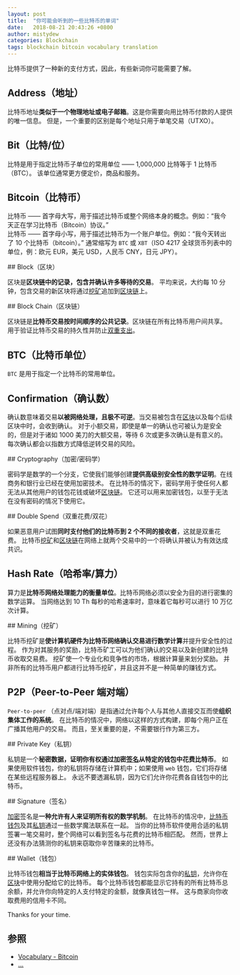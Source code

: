 ```yaml
---
layout: post
title:  "你可能会听到的一些比特币的单词"
date:   2018-08-21 20:43:26 +0800
author: mistydew
categories: Blockchain
tags: blockchain bitcoin vocabulary translation
---
```

比特币提供了一种新的支付方式，因此，有些新词你可能需要了解。

## Address（地址）

比特币地址**类似于一个物理地址或电子邮箱**。这是你需要向用比特币付款的人提供的唯一信息。
但是，一个重要的区别是每个地址只用于单笔交易（UTXO）。

## Bit（比特/位）

比特是用于指定比特币子单位的常用单位 —— 1,000,000 比特等于 1 比特币（BTC）。
该单位通常更方便定价，商品和服务。

## Bitcoin（比特币）

比特币 —— 首字母大写，用于描述比特币或整个网络本身的概念。例如：“我今天正在学习比特币（Bitcoin）协议。”<br>
比特币 —— 首字母小写，用于描述比特币为一个账户单位。例如：“我今天转出了 10 个比特币（bitcoin）。”
通常缩写为 `BTC` 或 `XBT`（ISO 4217 全球货币列表中的单位，例：欧元 EUR，美元 USD，人民币 CNY，日元 JPY）。

<p id="Block-ref"></p>
## Block（区块）

区块是**区块链中的记录，包含并确认许多等待的交易**。
平均来说，大约每 10 分钟，包含交易的新区块将通过[挖矿](#Mining-ref)追加到[区块链](#BlockChain-ref)上。

<p id="BlockChain-ref"></p>
## Block Chain（区块链）

区块链是**比特币交易按时间顺序的公共记录**。区块链在所有比特币用户间共享。
用于验证比特币交易的持久性并防止[双重支出](#DoubleSpend-ref)。

## BTC（比特币单位）

`BTC` 是用于指定一个比特币的常用单位。

## Confirmation（确认数）

确认数意味着交易**以被网络处理，且极不可逆**。当交易被包含在[区块](#Block-ref)以及每个后续区块中时，会收到确认。
对于小额交易，即使是单一的确认也可被认为是安全的，但是对于诸如 1000 美刀的大额交易，等待 6 次或更多次确认是有意义的。
每次确认都会以指数方式降低逆转交易的风险。

<p id="Cryptography-ref"></p>
## Cryptography（加密/密码学）

密码学是数学的一个分支，它使我们能够创建**提供高级别安全性的数学证明**。在线商务和银行业已经在使用加密技术。
在比特币的情况下，密码学用于使任何人都无法从其他用户的钱包花钱或破坏[区块链](#BlockChain-ref)。
它还可以用来加密钱包，以至于无法在没有密码的情况下使用它。

<p id="DoubleSpend-ref"></p>
## Double Spend（双重花费/双花）

如果恶意用户试图**同时支付他们的比特币到 2 个不同的接收者**，这就是双重花费。
比特币[挖矿](#Mining-ref)和[区块链](#BlockChain-ref)在网络上就两个交易中的一个将确认并被认为有效达成共识。

## Hash Rate（哈希率/算力）

算力是**比特币网络处理能力的衡量单位**。比特币网络必须以安全为目的进行密集的数学运算。
当网络达到 10 Th 每秒的哈希速率时，意味着它每秒可以进行 10 万亿次计算。

<p id="Mining-ref"></p>
## Mining（挖矿）

比特币挖矿是**使计算机硬件为比特币网络确认交易进行数学计算**并提升安全性的过程。
作为对其服务的奖励，比特币矿工可以为他们确认的交易以及新创建的比特币收取交易费。
挖矿使一个专业化和竞争性的市场，根据计算量来划分奖励。
并非所有的比特币用户都进行比特币挖矿，并且这并不是一种简单的赚钱方式。

## P2P（Peer-to-Peer 端对端）

`Peer-to-peer` （点对点/端对端）是指通过允许每个人与其他人直接交互而使**组织集体工作的系统**。
在比特币的情况中，网络以这样的方式构建，即每个用户正在广播其他用户的交易。
而且，至关重要的是，不需要银行作为第三方。

<p id="PrivateKey-ref"></p>
## Private Key（私钥）

私钥是一个**秘密数据，证明你有权通过加密[签名](#Signature-ref)从特定的钱包中花费比特币**。
如果使用软件钱包，你的私钥将存储在计算机中；如果使用 `web` 钱包，它们将存储在某些远程服务器上。
永远不要透漏私钥，因为它们允许你花费各自钱包中的比特币。

<p id="Signature-ref"></p>
## Signature（签名）

[加密](#Cryptography-ref)签名是**一种允许有人来证明所有权的数学机制**。
在比特币的情况中，[比特币钱包](#Wallet-ref)及其[私钥](#PrivateKey-ref)通过一些数学魔法联系在一起。
当你的比特币软件使用合适的私钥签署一笔交易时，整个网络可以看到签名与花费的比特币相匹配。
然而，世界上还没有办法猜测你的私钥来窃取你辛苦赚来的比特币。

<p id="Wallet-ref"></p>
## Wallet（钱包）

比特币钱包**相当于比特币网络上的实体钱包**。
钱包实际包含你的[私钥](#PrivateKey-ref)，允许你在[区块](#Block-ref)中使用分配给它的比特币。
每个比特币钱包都能显示它持有的所有比特币总余额，并允许你向特定的人支付特定的金额，就像真钱包一样。
这与商家向你收取费用的信用卡不同。

Thanks for your time.

## 参照
* [Vocabulary - Bitcoin](https://bitcoin.org/en/vocabulary)
* [...](https://github.com/mistydew/blockchain)
